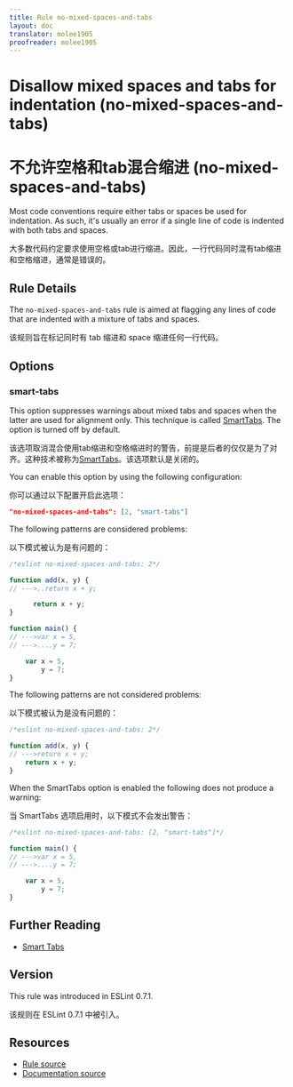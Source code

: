 ```yaml
---
title: Rule no-mixed-spaces-and-tabs
layout: doc
translator: molee1905
proofreader: molee1905
---
```

<!-- Note: No pull requests accepted for this file. See README.md in the root directory for details. -->

# Disallow mixed spaces and tabs for indentation (no-mixed-spaces-and-tabs)

# 不允许空格和tab混合缩进 (no-mixed-spaces-and-tabs)

Most code conventions require either tabs or spaces be used for indentation. As such, it's usually an error if a single line of code is indented with both tabs and spaces.

大多数代码约定要求使用空格或tab进行缩进。因此，一行代码同时混有tab缩进和空格缩进，通常是错误的。

## Rule Details

The `no-mixed-spaces-and-tabs` rule is aimed at flagging any lines of code that are indented with a mixture of tabs and spaces.

该规则旨在标记同时有 tab 缩进和 space 缩进任何一行代码。

## Options

### smart-tabs

This option suppresses warnings about mixed tabs and spaces when the latter are used for alignment only. This technique is called [SmartTabs](http://www.emacswiki.org/emacs/SmartTabs). The option is turned off by default.

该选项取消混合使用tab缩进和空格缩进时的警告，前提是后者的仅仅是为了对齐。这种技术被称为[SmartTabs](http://www.emacswiki.org/emacs/SmartTabs)。该选项默认是关闭的。

You can enable this option by using the following configuration:

你可以通过以下配置开启此选项：

```json
"no-mixed-spaces-and-tabs": [2, "smart-tabs"]
```

The following patterns are considered problems:

以下模式被认为是有问题的：

```js
/*eslint no-mixed-spaces-and-tabs: 2*/

function add(x, y) {
// --->..return x + y;

      return x + y;
}

function main() {
// --->var x = 5,
// --->....y = 7;

    var x = 5,
        y = 7;
}
```

The following patterns are not considered problems:

以下模式被认为是没有问题的：

```js
/*eslint no-mixed-spaces-and-tabs: 2*/

function add(x, y) {
// --->return x + y;
    return x + y;
}
```

When the SmartTabs option is enabled the following does not produce a warning:

当 SmartTabs 选项启用时，以下模式不会发出警告：

```js
/*eslint no-mixed-spaces-and-tabs: [2, "smart-tabs"]*/

function main() {
// --->var x = 5,
// --->....y = 7;

    var x = 5,
        y = 7;
}
```


## Further Reading

* [Smart Tabs](http://www.emacswiki.org/emacs/SmartTabs)

## Version

This rule was introduced in ESLint 0.7.1.

该规则在 ESLint 0.7.1 中被引入。

## Resources

* [Rule source](https://github.com/eslint/eslint/tree/master/lib/rules/no-mixed-spaces-and-tabs.js)
* [Documentation source](https://github.com/eslint/eslint/tree/master/docs/rules/no-mixed-spaces-and-tabs.md)
